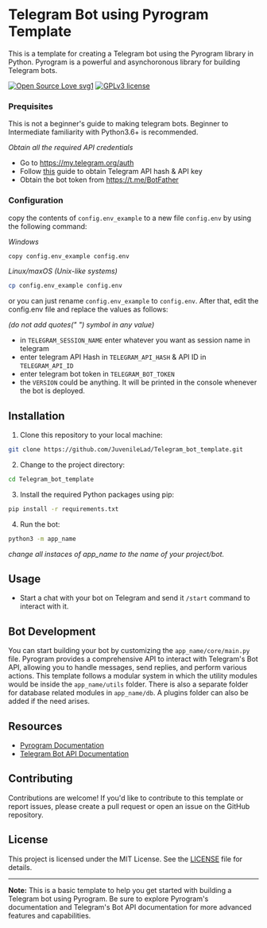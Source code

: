 # Telegram Bot using Pyrogram Template
This is a template for creating a Telegram bot using the Pyrogram library in Python. Pyrogram is a powerful and asynchoronous library for building Telegram bots.

[![Open Source Love svg1](https://badges.frapsoft.com/os/v1/open-source.png?v=103)](https://github.com/JuvenileLad/tg-todoer-bot)
[![GPLv3 license](https://img.shields.io/badge/License-GPLv3-blue.svg?&style=flat-square)](https://github.com/JuvenileLad/tg-todoer-bot#copyright--license)

### <div id="preq">Prequisites</div>
This is not a beginner's guide to making telegram bots. Beginner to Intermediate familiarity with Python3.6+ is recommended.

*Obtain all the required API credentials*

- Go to https://my.telegram.org/auth
- Follow [this](https://core.telegram.org/api/obtaining_api_id#obtaining-api-id) guide to obtain Telegram API hash & API key
- Obtain the bot token from https://t.me/BotFather
	
### <div id="config">Configuration</div>
copy the contents of `config.env_example` to a new file `config.env` by using the following command:

*Windows*
```bash
copy config.env_example config.env
```
*Linux/maxOS (Unix-like systems)*
```bash
cp config.env_example config.env
```

or you can just rename `config.env_example` to `config.env`. After that, edit the config.env file and replace the values as follows:

*(do not add quotes(" ") symbol in any value)*
- in `TELEGRAM_SESSION_NAME` enter whatever you want as session name in telegram
- enter telegram API Hash in `TELEGRAM_API_HASH` & API ID in `TELEGRAM_API_ID`
- enter telegram bot token in `TELEGRAM_BOT_TOKEN`
- the `VERSION` could be anything. It will be printed in the console whenever the bot is deployed.
## Installation
1) Clone this repository to your local machine:
```bash
git clone https://github.com/JuvenileLad/Telegram_bot_template.git
```

2) Change to the project directory:
```bash
cd Telegram_bot_template
```

3) Install the required Python packages using pip:
```bash
pip install -r requirements.txt
```

4) Run the bot:
```bash
python3 -m app_name
```

*change all instaces of app_name to the name of your project/bot.*
## Usage

- Start a chat with your bot on Telegram and send it `/start` command to interact with it.

## Bot Development

You can start building your bot by customizing the `app_name/core/main.py` file. Pyrogram provides a comprehensive API to interact with Telegram's Bot API, allowing you to handle messages, send replies, and perform various actions.
This template follows a modular system in which the utility modules would be inside the `app_name/utils` folder. There is also a separate folder for database related modules in `app_name/db`. A plugins folder can also be added if the need arises.


## Resources

- [Pyrogram Documentation](https://docs.pyrogram.org/)
- [Telegram Bot API Documentation](https://core.telegram.org/bots/api)

## Contributing

Contributions are welcome! If you'd like to contribute to this template or report issues, please create a pull request or open an issue on the GitHub repository.

## License

This project is licensed under the MIT License. See the [LICENSE](https://github.com/JuvenileLad/Telegram_bot_template/blob/main/LICENSE.md) file for details.

---

**Note:** This is a basic template to help you get started with building a Telegram bot using Pyrogram. Be sure to explore Pyrogram's documentation and Telegram's Bot API documentation for more advanced features and capabilities.